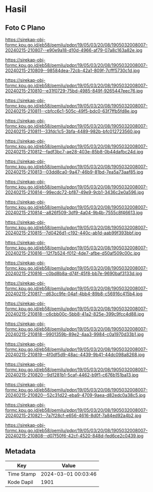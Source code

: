 # Hasil

## Foto C Plano

https://sirekap-obj-formc.kpu.go.id/eb58/pemilu/pdpr/19/05/03/20/08/1905032008007-20240215-210807--e90e9a18-d10d-4966-af79-07a8c163a82e.jpg

https://sirekap-obj-formc.kpu.go.id/eb58/pemilu/pdpr/19/05/03/20/08/1905032008007-20240215-210809--98584dea-72cb-42a1-809f-7cfff5730c1d.jpg

https://sirekap-obj-formc.kpu.go.id/eb58/pemilu/pdpr/19/05/03/20/08/1905032008007-20240215-210810--e31f0729-75bd-4985-849f-9265447eec76.jpg

https://sirekap-obj-formc.kpu.go.id/eb58/pemilu/pdpr/19/05/03/20/08/1905032008007-20240215-210811--cbfcc6c1-505c-49f5-bdc0-63f7ffb5fd8e.jpg

https://sirekap-obj-formc.kpu.go.id/eb58/pemilu/pdpr/19/05/03/20/08/1905032008007-20240215-210811--33fdc1c5-3bfa-4489-982b-bfc012723560.jpg

https://sirekap-obj-formc.kpu.go.id/eb58/pemilu/pdpr/19/05/03/20/08/1905032008007-20240215-210812--fadf3bc7-ae28-403e-85b8-0b44dafbc24d.jpg

https://sirekap-obj-formc.kpu.go.id/eb58/pemilu/pdpr/19/05/03/20/08/1905032008007-20240215-210813--03dd8ca0-9a47-46b9-81bd-7ea5a73aaf85.jpg

https://sirekap-obj-formc.kpu.go.id/eb58/pemilu/pdpr/19/05/03/20/08/1905032008007-20240215-210814--99ecdc72-bf87-49e9-9cb1-3436c2e0a596.jpg

https://sirekap-obj-formc.kpu.go.id/eb58/pemilu/pdpr/19/05/03/20/08/1905032008007-20240215-210814--a826f509-3df9-4a04-9b4b-7555c8f46613.jpg

https://sirekap-obj-formc.kpu.go.id/eb58/pemilu/pdpr/19/05/03/20/08/1905032008007-20240215-210815--7d0426d1-c192-440c-ab1d-aab99f393bbf.jpg

https://sirekap-obj-formc.kpu.go.id/eb58/pemilu/pdpr/19/05/03/20/08/1905032008007-20240215-210816--12f7b524-f012-4de7-afbe-d50af509c00c.jpg

https://sirekap-obj-formc.kpu.go.id/eb58/pemilu/pdpr/19/05/03/20/08/1905032008007-20240215-210816--c0bd8b8a-d74f-45f8-bb7e-9690baf3133d.jpg

https://sirekap-obj-formc.kpu.go.id/eb58/pemilu/pdpr/19/05/03/20/08/1905032008007-20240215-210817--d63cc9fe-04af-4bb4-89b8-c56916c415b4.jpg

https://sirekap-obj-formc.kpu.go.id/eb58/pemilu/pdpr/19/05/03/20/08/1905032008007-20240215-210818--c6cbb00c-5bb8-41a2-825e-399c9fcc4d88.jpg

https://sirekap-obj-formc.kpu.go.id/eb58/pemilu/pdpr/19/05/03/20/08/1905032008007-20240215-210818--9901359b-89e2-4aa3-9984-c0a1970d33b1.jpg

https://sirekap-obj-formc.kpu.go.id/eb58/pemilu/pdpr/19/05/03/20/08/1905032008007-20240215-210819--4f0df5d9-48ac-4439-9b41-44dc098a8268.jpg

https://sirekap-obj-formc.kpu.go.id/eb58/pemilu/pdpr/19/05/03/20/08/1905032008007-20240215-210820--9d1281b1-5caf-4462-b9f1-c676b151ba13.jpg

https://sirekap-obj-formc.kpu.go.id/eb58/pemilu/pdpr/19/05/03/20/08/1905032008007-20240215-210820--52c31d22-eba9-4709-9aea-d82edc0a38c5.jpg

https://sirekap-obj-formc.kpu.go.id/eb58/pemilu/pdpr/19/05/03/20/08/1905032008007-20240215-210821--7a7f28cf-e656-4616-8d0f-7a84ed92a4b2.jpg

https://sirekap-obj-formc.kpu.go.id/eb58/pemilu/pdpr/19/05/03/20/08/1905032008007-20240215-210808--d07f50f6-42cf-4520-848d-fed6ce2c0439.jpg


## Metadata

| Key        | Value               |
| ---------- | ------------------- |
| Time Stamp | 2024-03-01 00:03:46 |
| Kode Dapil | 1901                |



